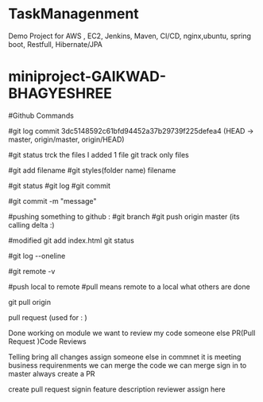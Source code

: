 # TaskManagenment
Demo Project for AWS , EC2, Jenkins, Maven, CI/CD, nginx,ubuntu, spring boot, Restfull, Hibernate/JPA


# miniproject-GAIKWAD-BHAGYESHREE

#Github Commands 

#git log
commit 3dc5148592c61bfd94452a37b29739f225defea4 (HEAD -> master, origin/master, origin/HEAD)

#git status
trck the files I added 1 file git track only files 

#git add filename
#git styles(folder name) filename

#git status
#git log
#git commit

#git commit -m "message"


#pushing something to github :
#git branch 
#git push origin master  (its calling delta :)

#modified 
git add index.html 
git status 


#git log --oneline

#git remote -v

#push local to remote 
#pull means remote to a local what others are done 

git pull origin 


pull request (used for : )

Done working on module we want to review my code someone else PR(Pull Request )Code Reviews

Telling bring all changes assign someone else in commnet it is meeting business requirenments we can merge the code we can merge sign in to master always create a PR

create pull request signin feature description reviewer assign here 









